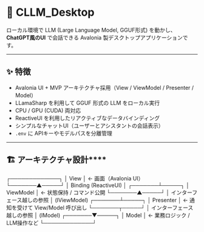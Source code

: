 # 📘 CLLM_Desktop

ローカル環境で LLM (Large Language Model, GGUF形式) を動かし、  
**ChatGPT風のUI** で会話できる Avalonia 製デスクトップアプリケーションです。  

---

## ✨ 特徴
- Avalonia UI + MVP アーキテクチャ採用（View / ViewModel / Presenter / Model）
- LLamaSharp を利用して GGUF 形式の LLM をローカル実行
- CPU / GPU (CUDA) 両対応
- ReactiveUI を利用したリアクティブなデータバインディング
- シンプルなチャットUI（ユーザーとアシスタントの会話表示）
- `.env` に APIキーやモデルパスを分離管理

---

## 🏗️ アーキテクチャ設計****
┌─────────────┐
│     View    │  ← 画面（Avalonia UI）
└───────▲─────┘
        │ Binding (ReactiveUI)
        │
┌───────┴─────┐
│  ViewModel  │  ← 状態保持 / コマンド公開
└───────▲─────┘
        │  インターフェース越しの参照
        │  (IViewModel)
┌───────┴─────┐
│  Presenter  │  ← 通知を受けて View/Model 呼び出し
└───────┬─────┘
        │  インターフェース越しの参照
        │  (IModel)
┌───────▼─────┐
│    Model    │  ← 業務ロジック / LLM操作など
└─────────────┘
